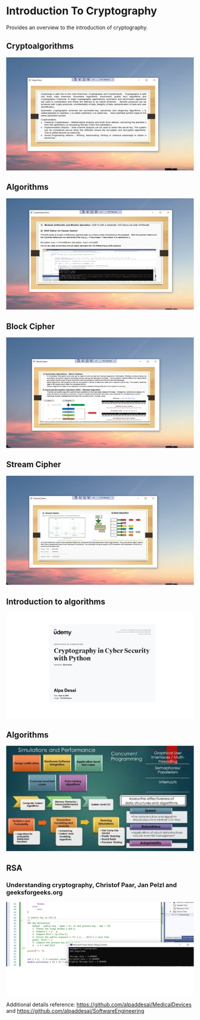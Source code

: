 # Introduction To Cryptography

Provides an overview to the introduction of cryptography.

## Cryptoalgorithms
![image](Cryptoalgorithms.png)

## Algorithms
![image](algorithms.png)

## Block Cipher
![image](BlockCipher.png)

## Stream Cipher
![image](streamCipher.png)

## Introduction to algorithms 
![image](Certificate_Cryptography__11.jpg)

## Algorithms 
![image](SimulationsPerformanceMetrics1.jpg)

## RSA
### Understanding cryptography, Christof Paar, Jan Pelzl and geeksforgeeks.org
![image](AsymmetricCryptography.jpg)

Additional details reference: https://github.com/alpaddesai/MedicalDevices and  https://github.com/alpaddesai/SoftwareEngineering
